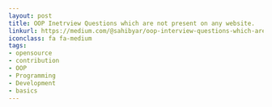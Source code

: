 ```yaml
---
layout: post
title: OOP Inetrview Questions which are not present on any website.
linkurl: https://medium.com/@sahibyar/oop-interview-questions-which-are-not-present-on-any-website-c66fb8fec474
iconclass: fa fa-medium
tags:
- opensource
- contribution
- OOP
- Programming
- Development
- basics
---
```


